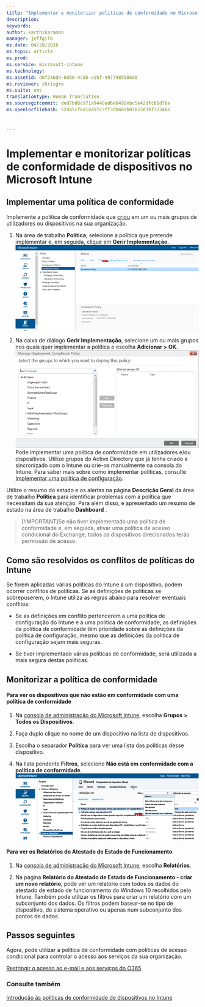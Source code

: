 ```yaml
---
title: "Implementar e monitorizar políticas de conformidade no Microsoft Intune | Microsoft Intune"
description: 
keywords: 
author: karthikaraman
manager: jeffgilb
ms.date: 04/28/2016
ms.topic: article
ms.prod: 
ms.service: microsoft-intune
ms.technology: 
ms.assetid: d8f246d4-0d86-4c8b-a1bf-9977985506d8
ms.reviewer: chrisgre
ms.suite: ems
translationtype: Human Translation
ms.sourcegitcommit: ded7bd6c971a9448ad6e6492ebc5e42dfcb5d76e
ms.openlocfilehash: 52da5cf6d14a5fc3ff3db6bdb07823d3bf373466


---
```


# Implementar e monitorizar políticas de conformidade de dispositivos no Microsoft Intune
## Implementar uma política de conformidade
Implemente a política de conformidade que [criou](create-a-device-compliance-policy-in-microsoft-intune.md) em um ou mais grupos de utilizadores ou dispositivos na sua organização.

1.  Na área de trabalho **Política**, selecione a política que pretende implementar e, em seguida, clique em **Gerir Implementação**.
![Captura de ecrã da página de política de conformidade que mostra a opção de menu Gerir Implementação na parte superior](./media/intune-sa-3c-deploy-compliance-policy2.png)

2.  Na caixa de diálogo **Gerir Implementação**, selecione um ou mais grupos nos quais quer implementar a política e escolha **Adicionar > OK**.
![Captura de ecrã da caixa de diálogo Gerir implementação](./media/intune-sa-3d-deploy-compliance-policy3-Manage.png) Pode implementar uma política de conformidade em utilizadores e/ou dispositivos. Utilize grupos do Active Directory que já tenha criado e sincronizado com o Intune ou crie-os manualmente na consola do Intune. Para saber mais sobre como implementar políticas, consulte [Implementar uma política de configuração](manage-settings-and-features-on-your-devices-with-microsoft-intune-policies.md).

Utilize o resumo do estado e os alertas na página **Descrição Geral** da área de trabalho **Política** para identificar problemas com a política que necessitam da sua atenção. Para além disso, é apresentado um resumo de estado na área de trabalho **Dashboard** .

> [!IMPORTANT]Se não tiver implementado uma política de conformidade e, em seguida, ativar uma política de acesso condicional do Exchange, todos os dispositivos direcionados terão permissão de acesso.

## Como são resolvidos os conflitos de políticas do Intune
Se forem aplicadas várias políticas do Intune a um dispositivo, podem ocorrer conflitos de políticas. Se as definições de políticas se sobrepuserem, o Intune utiliza as regras abaixo para resolver eventuais conflitos:

-   Se as definições em conflito pertencerem a uma política de configuração do Intune e a uma política de conformidade, as definições da política de conformidade têm prioridade sobre as definições da política de configuração, mesmo que as definições da política de configuração sejam mais seguras.

-   Se tiver implementado várias políticas de conformidade, será utilizada a mais segura destas políticas.

## Monitorizar a política de conformidade

#### Para ver os dispositivos que não estão em conformidade com uma política de conformidade

1.  Na [consola de administração do Microsoft Intune](https://manage.microsoft.com), escolha **Grupos > Todos os Dispositivos**.

2.  Faça duplo clique no nome de um dispositivo na lista de dispositivos.

3.  Escolha o separador **Política** para ver uma lista das políticas desse dispositivo.

4.  Na lista pendente **Filtros**, selecione **Não está em conformidade com a política de conformidade**.
![Captura de ecrã que mostra a lista de opções na lista de filtros](./media/intune-sa-3e-view-device-noncompliance.png)

#### Para ver os Relatórios do Atestado de Estado de Funcionamento

1.  Na [consola de administração do Microsoft Intune](https://manage.microsoft.com), escolha **Relatórios**.

2.  Na página **Relatório do Atestado de Estado de Funcionamento - criar um novo relatório**, pode ver um relatório com todos os dados do atestado de estado de funcionamento do Windows 10 recolhidos pelo Intune. Também pode utilizar os filtros para criar um relatório com um subconjunto dos dados. Os filtros podem basear-se no tipo de dispositivo, de sistema operativo ou apenas num subconjunto dos pontos de dados.


## Passos seguintes
Agora, pode utilizar a política de conformidade com políticas de acesso condicional para controlar o acesso aos serviços da sua organização.

[Restringir o acesso ao e-mail e aos serviços do O365](restrict-access-to-email-and-o365-services-with-microsoft-intune.md)


### Consulte também
[Introdução às políticas de conformidade de dispositivos no Intune](introduction-to-device-compliance-policies-in-microsoft-intune.md)



<!--HONumber=Jun16_HO4-->


